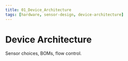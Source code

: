 ```yaml
---
title: 01_Device_Architecture
tags: [hardware, sensor-design, device-architecture]
---
```


# Device Architecture

Sensor choices, BOMs, flow control.
